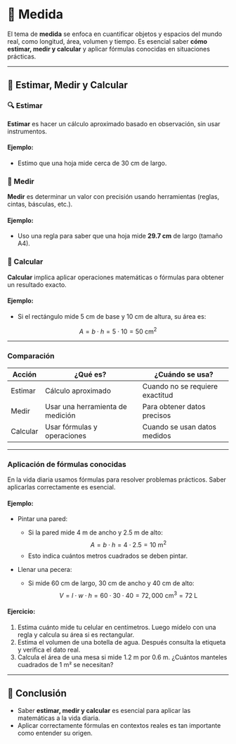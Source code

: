 # 📏 Medida

El tema de **medida** se enfoca en cuantificar objetos y espacios del mundo real, como longitud, área, volumen y tiempo. Es esencial saber **cómo estimar, medir y calcular** y aplicar fórmulas conocidas en situaciones prácticas.

---
## <span id="estimar_medir">📏 Estimar, Medir y Calcular</span>

### 🔍 Estimar
**Estimar** es hacer un cálculo aproximado basado en observación, sin usar instrumentos.

#### Ejemplo:
- Estimo que una hoja mide cerca de 30 cm de largo.

### 📏 Medir
**Medir** es determinar un valor con precisión usando herramientas (reglas, cintas, básculas, etc.).

#### Ejemplo:
- Uso una regla para saber que una hoja mide **29.7 cm** de largo (tamaño A4).

### 🧮 Calcular
**Calcular** implica aplicar operaciones matemáticas o fórmulas para obtener un resultado exacto.

#### Ejemplo:
- Si el rectángulo mide 5 cm de base y 10 cm de altura, su área es:

$$ A = b \cdot h = 5 \cdot 10 = 50 \text{ cm}^2 $$

---
### Comparación
| Acción    | ¿Qué es?                                | ¿Cuándo se usa?                     |
|-----------|-------------------------------------------|------------------------------------|
| Estimar   | Cálculo aproximado                       | Cuando no se requiere exactitud    |
| Medir     | Usar una herramienta de medición         | Para obtener datos precisos        |
| Calcular  | Usar fórmulas y operaciones              | Cuando se usan datos medidos       |

---
### Aplicación de fórmulas conocidas

En la vida diaria usamos fórmulas para resolver problemas prácticos. Saber aplicarlas correctamente es esencial.

#### Ejemplo:
- Pintar una pared:
  - Si la pared mide 4 m de ancho y 2.5 m de alto:
  $$ A = b \cdot h = 4 \cdot 2.5 = 10 \text{ m}^2 $$
  - Esto indica cuántos metros cuadrados se deben pintar.

- Llenar una pecera:
  - Si mide 60 cm de largo, 30 cm de ancho y 40 cm de alto:
  $$ V = l \cdot w \cdot h = 60 \cdot 30 \cdot 40 = 72,000 \text{ cm}^3 = 72 \text{ L} $$

#### Ejercicio:
1. Estima cuánto mide tu celular en centímetros. Luego mídelo con una regla y calcula su área si es rectangular.
2. Estima el volumen de una botella de agua. Después consulta la etiqueta y verifica el dato real.
3. Calcula el área de una mesa si mide 1.2 m por 0.6 m. ¿Cuántos manteles cuadrados de 1 m² se necesitan?

---
## 🧠 Conclusión
- Saber **estimar, medir y calcular** es esencial para aplicar las matemáticas a la vida diaria.
- Aplicar correctamente fórmulas en contextos reales es tan importante como entender su origen.
